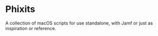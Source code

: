 # Phixits
A collection of macOS scripts for use standalone, with Jamf or just as inspiration or reference.



